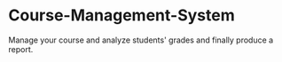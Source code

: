 # Course-Management-System
Manage your course and analyze students' grades and finally produce a report.
